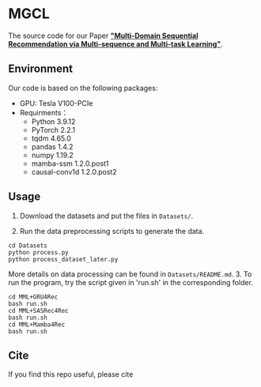 # MGCL

The source code for our Paper [**"Multi-Domain Sequential Recommendation via Multi-sequence  and Multi-task Learning"**](https://dl.acm.org/doi/abs/10.1145/3604915.3608785).


## Environment

Our code is based on the following packages:
- GPU: Tesla V100-PCIe
- Requirments： 
   - Python 3.9.12
   - PyTorch 2.2.1
   - tqdm 4.65.0
   - pandas 1.4.2
   - numpy 1.19.2
   - mamba-ssm 1.2.0.post1
   - causal-conv1d 1.2.0.post2


## Usage

1. Download the datasets and put the files in `Datasets/`.

2. Run the data preprocessing scripts to generate the data. 
``` 
cd Datasets
python process.py 
python process_dataset_later.py
```
More details on data processing can be found in `Datasets/README.md`.
3. To run the program, try the script given in 'run.sh' in the corresponding folder.
``` 
cd MML+GRU4Rec
bash run.sh 
cd MML+SASRec4Rec
bash run.sh 
cd MML+Mamba4Rec
bash run.sh 
```

## Cite

If you find this repo useful, please cite

